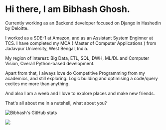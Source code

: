 # Hi there, I am Bibhash Ghosh. 

Currently working as an Backend developer focused on Django in HashedIn by Deloitte.

I worked as a SDE-1 at Amazon, and as an Assistant System Enginner at TCS. I have completed my MCA ( Master of Computer Applications ) from Jadavpur University, West Bengal, India. 

My region of interest: Big Data, ETL, SQL, DWH, ML/DL and Computer Vision, Overall Python-based development.

Apart from that, I always love do Competitive Programming from my academics, and still exploring. Logic building and optimising a code/query excites me more than anything.

And also I am a weeb and I love to explore places and make new friends.

That's all about me in a nutshell, what about you?

![Bibhash's GitHub stats](https://github-readme-stats.vercel.app/api?username=Bibhash7&theme=vue-dark&show_icons=true)

![](https://komarev.com/ghpvc/?username=Bibhash7&style=for-the-badge)

